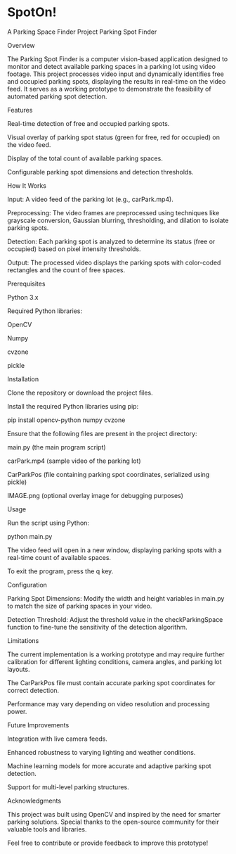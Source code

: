 # SpotOn!
A Parking Space Finder Project
Parking Spot Finder

Overview

The Parking Spot Finder is a computer vision-based application designed to monitor and detect available parking spaces in a parking lot using video footage. This project processes video input and dynamically identifies free and occupied parking spots, displaying the results in real-time on the video feed. It serves as a working prototype to demonstrate the feasibility of automated parking spot detection.

Features

Real-time detection of free and occupied parking spots.

Visual overlay of parking spot status (green for free, red for occupied) on the video feed.

Display of the total count of available parking spaces.

Configurable parking spot dimensions and detection thresholds.

How It Works

Input: A video feed of the parking lot (e.g., carPark.mp4).

Preprocessing: The video frames are preprocessed using techniques like grayscale conversion, Gaussian blurring, thresholding, and dilation to isolate parking spots.

Detection: Each parking spot is analyzed to determine its status (free or occupied) based on pixel intensity thresholds.

Output: The processed video displays the parking spots with color-coded rectangles and the count of free spaces.

Prerequisites

Python 3.x

Required Python libraries:

OpenCV

Numpy

cvzone

pickle

Installation

Clone the repository or download the project files.

Install the required Python libraries using pip:

pip install opencv-python numpy cvzone

Ensure that the following files are present in the project directory:

main.py (the main program script)

carPark.mp4 (sample video of the parking lot)

CarParkPos (file containing parking spot coordinates, serialized using pickle)

IMAGE.png (optional overlay image for debugging purposes)

Usage

Run the script using Python:

python main.py

The video feed will open in a new window, displaying parking spots with a real-time count of available spaces.

To exit the program, press the q key.

Configuration

Parking Spot Dimensions: Modify the width and height variables in main.py to match the size of parking spaces in your video.

Detection Threshold: Adjust the threshold value in the checkParkingSpace function to fine-tune the sensitivity of the detection algorithm.

Limitations

The current implementation is a working prototype and may require further calibration for different lighting conditions, camera angles, and parking lot layouts.

The CarParkPos file must contain accurate parking spot coordinates for correct detection.

Performance may vary depending on video resolution and processing power.

Future Improvements

Integration with live camera feeds.

Enhanced robustness to varying lighting and weather conditions.

Machine learning models for more accurate and adaptive parking spot detection.

Support for multi-level parking structures.

Acknowledgments

This project was built using OpenCV and inspired by the need for smarter parking solutions. Special thanks to the open-source community for their valuable tools and libraries.

Feel free to contribute or provide feedback to improve this prototype!

